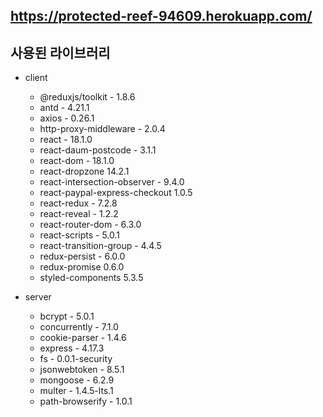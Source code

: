 ## https://protected-reef-94609.herokuapp.com/


## 사용된 라이브러리

* client
  * @reduxjs/toolkit - 1.8.6
  * antd - 4.21.1
  * axios - 0.26.1
  * http-proxy-middleware - 2.0.4
  * react - 18.1.0
  * react-daum-postcode - 3.1.1
  * react-dom - 18.1.0
  * react-dropzone 14.2.1
  * react-intersection-observer - 9.4.0
  * react-paypal-express-checkout 1.0.5
  * react-redux - 7.2.8
  * react-reveal - 1.2.2
  * react-router-dom - 6.3.0
  * react-scripts - 5.0.1
  * react-transition-group - 4.4.5
  * redux-persist - 6.0.0
  * redux-promise 0.6.0
  * styled-components 5.3.5
  
  
  
* server
  * bcrypt - 5.0.1
  * concurrently - 7.1.0
  * cookie-parser - 1.4.6
  * express - 4.17.3
  * fs - 0.0.1-security
  * jsonwebtoken - 8.5.1
  * mongoose - 6.2.9
  * multer - 1.4.5-lts.1
  * path-browserify - 1.0.1
